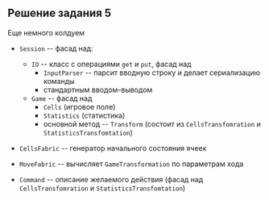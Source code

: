 ## Решение задания 5

Еще немного колдуем
- `Session` -- фасад над:
    - `IO` -- класс с операциями `get` и `put`, фасад над
        - `InputParser` -- парсит вводную строку и делает сериализацию команды 
        - стандартным вводом-выводом
    - `Game` -- фасад над
        - `Cells` (игровое поле)
        - `Statistics` (статистика)
        - основной метод -- `Transform` (состоит из  `CellsTransfomration` и `StatisticsTransfomtation`)

- `CellsFabric` --  генератор начального состояния ячеек
- `MoveFabric` -- вычисляет `GameTransformation` по параметрам хода
- `Command` -- описание желаемого действия
(фасад над  `CellsTransfomration` и `StatisticsTransfomtation`)
